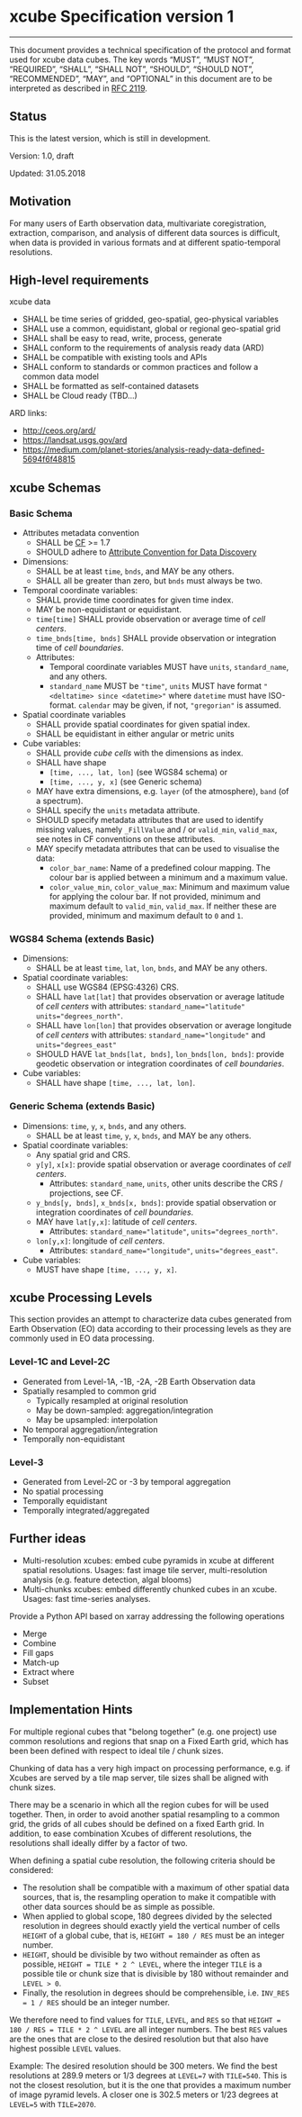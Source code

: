 # xcube Specification version 1


--------------------------------------

This document provides a technical specification of the protocol and format used 
for xcube data cubes. The key words “MUST”, “MUST NOT”, “REQUIRED”, “SHALL”,
 “SHALL NOT”, “SHOULD”, “SHOULD NOT”, “RECOMMENDED”, “MAY”, and “OPTIONAL” in 
 this document are to be interpreted as described in 
 [RFC 2119](https://www.ietf.org/rfc/rfc2119.txt).

## Status

This is the latest version, which is still in development.

Version: 1.0, draft

Updated: 31.05.2018


## Motivation

For many users of Earth observation data, multivariate coregistration, 
extraction, comparison, and analysis of different data sources is difficult,
when data is provided in various formats and at different spatio-temporal 
resolutions.


## High-level requirements


xcube data 

* SHALL be time series of gridded, geo-spatial, geo-physical variables  
* SHALL use a common, equidistant, global or regional geo-spatial grid
* SHALL shall be easy to read, write, process, generate
* SHALL conform to the requirements of analysis ready data (ARD)
* SHALL be compatible with existing tools and APIs
* SHALL conform to standards or common practices and follow a common data model
* SHALL be formatted as self-contained datasets
* SHALL be Cloud ready (TBD...)

ARD links:

* http://ceos.org/ard/
* https://landsat.usgs.gov/ard
* https://medium.com/planet-stories/analysis-ready-data-defined-5694f6f48815
 

## xcube Schemas

### Basic Schema

* Attributes metadata convention 
  * SHALL be [CF](http://cfconventions.org/) >= 1.7 
  * SHOULD adhere to [Attribute Convention for Data Discovery](http://wiki.esipfed.org/index.php/Attribute_Convention_for_Data_Discovery) 
* Dimensions: 
  * SHALL be at least `time`, `bnds`, and MAY be any others.
  * SHALL all be greater than zero, but `bnds` must always be two. 
* Temporal coordinate variables: 
  * SHALL provide time coordinates for given time index.
  * MAY be non-equidistant or equidistant. 
  * `time[time]` SHALL provide observation or average time of *cell centers*. 
  * `time_bnds[time, bnds]` SHALL provide observation or integration time of *cell boundaries*. 
  * Attributes: 
    * Temporal coordinate variables MUST have `units`, `standard_name`, and any others.
    * `standard_name` MUST be `"time"`, `units` MUST have format `"<deltatime> since <datetime>"` 
       where `datetime` must have ISO-format. `calendar` may be given, if not,
      `"gregorian"` is assumed.
* Spatial coordinate variables
  * SHALL provide spatial coordinates for given spatial index.
  * SHALL be equidistant in either angular or metric units 
* Cube variables: 
  * SHALL provide *cube cells* with the dimensions as index.
  * SHALL have shape 
    * `[time, ..., lat, lon]` (see WGS84 schema) or 
    * `[time, ..., y, x]` (see Generic schema) 
  * MAY have extra dimensions, e.g. `layer` (of the atmosphere), `band` (of a spectrum).
  * SHALL specify the `units` metadata attribute.
  * SHOULD specify metadata attributes that are used to identify missing values, namely
    `_FillValue` and / or `valid_min`, `valid_max`, see notes in CF conventions on these attributes.
  * MAY specify metadata attributes that can be used to visualise the data:
    * `color_bar_name`: Name of a predefined colour mapping. The colour bar is applied
       between a minimum and a maximum value. 
    * `color_value_min`, `color_value_max`: Minimum and maximum value for applying the colour bar.
       If not provided, minimum and maximum default to `valid_min`, `valid_max`. If neither 
       these are provided, minimum and maximum default to `0` and `1`.



### WGS84 Schema (extends Basic)

* Dimensions:
  * SHALL be at least `time`, `lat`, `lon`, `bnds`, and MAY be any others. 
* Spatial coordinate variables: 
  * SHALL use WGS84 (EPSG:4326) CRS.
  * SHALL have `lat[lat]` that provides observation or average latitude of *cell centers*
    with attributes: `standard_name="latitude"` `units="degrees_north"`.
  * SHALL have `lon[lon]` that provides observation or average longitude of *cell centers* 
    with attributes: `standard_name="longitude"` and `units="degrees_east"` 
  * SHOULD HAVE `lat_bnds[lat, bnds]`, `lon_bnds[lon, bnds]`: provide geodetic observation or integration coordinates of *cell boundaries*. 
* Cube variables: 
  * SHALL have shape `[time, ..., lat, lon]`. 

### Generic Schema (extends Basic)

* Dimensions: `time`, `y`, `x`, `bnds`, and any others. 
  * SHALL be at least `time`, `y`, `x`, `bnds`, and MAY be any others. 
* Spatial coordinate variables: 
  * Any spatial grid and CRS.
  * `y[y]`, `x[x]`: provide spatial observation or average coordinates of *cell centers*.
    *  Attributes: `standard_name`, `units`, other units describe the CRS / projections, see CF.
  * `y_bnds[y, bnds]`, `x_bnds[x, bnds]`: provide spatial observation or integration coordinates of *cell boundaries*.
  * MAY have `lat[y,x]`: latitude of *cell centers*. 
    *  Attributes: `standard_name="latitude"`, `units="degrees_north"`.
  * `lon[y,x]`: longitude of *cell centers*. 
    *  Attributes: `standard_name="longitude"`, `units="degrees_east"`.
* Cube variables: 
  * MUST have shape `[time, ..., y, x]`. 



## xcube Processing Levels

This section provides an attempt to characterize data cubes generated from Earth Observation (EO) data
according to their processing levels as they are commonly used in EO data processing.

### Level-1C and Level-2C 

* Generated from Level-1A, -1B, -2A, -2B Earth Observation data
* Spatially resampled to common grid
  * Typically resampled at original resolution
  * May be down-sampled: aggregation/integration
  * May be upsampled: interpolation
* No temporal aggregation/integration
* Temporally non-equidistant

### Level-3

* Generated from Level-2C or -3 by temporal aggregation
* No spatial processing
* Temporally equidistant
* Temporally integrated/aggregated

## Further ideas 

* Multi-resolution xcubes: embed cube pyramids in xcube at different spatial resolutions.
  Usages: fast image tile server, multi-resolution analysis (e.g. feature detection, algal blooms)
* Multi-chunks xcubes: embed differently chunked cubes in an xcube.
  Usages: fast time-series analyses.   

Provide a Python API based on xarray addressing the following operations

* Merge
* Combine
* Fill gaps
* Match-up
* Extract where
* Subset

## Implementation Hints

For multiple regional cubes that "belong together" (e.g. one project)
use common resolutions and regions that snap on a Fixed Earth grid, which has been
been defined with respect to ideal tile / chunk sizes. 

Chunking of data has a very high impact on processing performance, e.g. if 
Xcubes are served by a tile map server, tile sizes shall be aligned with chunk sizes.

There may be a scenario in which all the region cubes for will be used together. Then,
in order to avoid another spatial resampling to a common grid, the grids of all cubes should be
defined on a fixed Earth grid. In addition, to ease combination Xcubes 
of different resolutions, the resolutions shall ideally differ by a factor of two. 

When defining a spatial cube resolution, the following criteria should be considered:

* The resolution shall be compatible with a maximum of other spatial data sources, that is,
  the resampling operation to make it compatible with other data sources should be as simple as possible.
* When applied to global scope, 180 degrees divided by the selected resolution in degrees
  should exactly yield the vertical number of cells `HEIGHT` of a global cube, that is, 
  `HEIGHT = 180 / RES` must be an integer number.
* `HEIGHT`, should be divisible by two without remainder as often as possible, 
  `HEIGHT = TILE * 2 ^ LEVEL`, 
  where the integer `TILE` is a possible tile or chunk size 
  that is divisible by 180 without remainder and `LEVEL > 0`.
* Finally, the resolution in degrees should be comprehensible, 
  i.e. `INV_RES = 1 / RES` should be an integer number.

We therefore need to find values for `TILE`, `LEVEL`, and `RES` so that
`HEIGHT = 180 / RES = TILE * 2 ^ LEVEL` are all integer numbers.
The best `RES` values are the ones that are close to the desired resolution but that 
also have highest possible `LEVEL` values.
   
Example: The desired resolution should be 300 meters. We find the best resolutions at 
289.9 meters or 1/3 degrees at `LEVEL=7` with `TILE=540`. This is not the closest resolution, 
but it is the one that provides a maximum number of image pyramid levels.
A closer one is 302.5 meters or 1/23 degrees at `LEVEL=5` with `TILE=2070`. 

